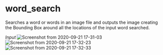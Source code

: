 # word_search
Searches a word or words in an image file and outputs the image creating the Bounding Box around all the locations of the input word searched.

*Input*
![Screenshot from 2020-09-21 17-31-03](https://user-images.githubusercontent.com/68803511/93770334-acc2bb80-fc39-11ea-8732-2fd6e9daef80.png)
![Screenshot from 2020-09-21 17-32-23](https://user-images.githubusercontent.com/68803511/93770365-b64c2380-fc39-11ea-845c-dd183fbdf853.png)
![Screenshot from 2020-09-21 17-32-33](https://user-images.githubusercontent.com/68803511/93770375-b8ae7d80-fc39-11ea-8e7d-1515e5983171.png)

